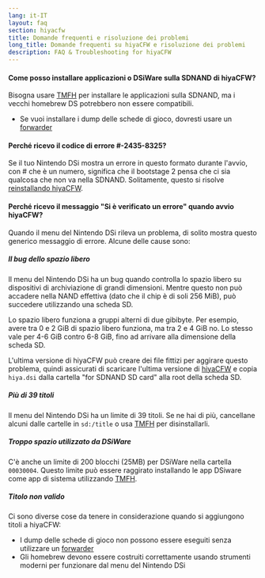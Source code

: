 ```yaml
---
lang: it-IT
layout: faq
section: hiyacfw
title: Domande frequenti e risoluzione dei problemi
long_title: Domande frequenti su hiyaCFW e risoluzione dei problemi
description: FAQ & Troubleshooting for hiyaCFW
---
```


#### Come posso installare applicazioni o DSiWare sulla SDNAND di hiyaCFW?
Bisogna usare [TMFH](https://github.com/JeffRuLz/TMFH/releases/latest) per installare le applicazioni sulla SDNAND, ma i vecchi homebrew DS potrebbero non essere compatibili.
- Se vuoi installare i dump delle schede di gioco, dovresti usare un [forwarder](../ds-index/forwarders)

#### Perché ricevo il codice di errore #-2435-8325?
Se il tuo Nintendo DSi mostra un errore in questo formato durante l'avvio, con # che è un numero, significa che il bootstage 2 pensa che ci sia qualcosa che non va nella SDNAND. Solitamente, questo si risolve [reinstallando hiyaCFW](installing).

#### Perché ricevo il messaggio "Si è verificato un errore" quando avvio hiyaCFW?
Quando il menu del Nintendo DSi rileva un problema, di solito mostra questo generico messaggio di errore. Alcune delle cause sono:

##### Il bug dello spazio libero
Il menu del Nintendo DSi ha un bug quando controlla lo spazio libero su dispositivi di archiviazione di grandi dimensioni. Mentre questo non può accadere nella NAND effettiva (dato che il chip è di soli 256 MiB), può succedere utilizzando una scheda SD.

Lo spazio libero funziona a gruppi alterni di due gibibyte. Per esempio, avere tra 0 e 2 GiB di spazio libero funziona, ma tra 2 e 4 GiB no. Lo stesso vale per 4-6 GiB contro 6-8 GiB, fino ad arrivare alla dimensione della scheda SD.

L'ultima versione di hiyaCFW può creare dei file fittizi per aggirare questo problema, quindi assicurati di scaricare l'ultima versione di [hiyaCFW](https://github.com/RocketRobz/hiyaCFW/releases/latest/download/hiyaCFW.7z) e copia `hiya.dsi` dalla cartella "for SDNAND SD card" alla root della scheda SD.

##### Più di 39 titoli
Il menu del Nintendo DSi ha un limite di 39 titoli. Se ne hai di più, cancellane alcuni dalle cartelle in `sd:/title` o usa [TMFH](https://github.com/JeffRuLz/TMFH/releases/latest) per disinstallarli.

##### Troppo spazio utilizzato da DSiWare
C'è anche un limite di 200 blocchi (25MB) per DSiWare nella cartella `00030004`. Questo limite può essere raggirato installando le app DSiware come app di sistema utilizzando [TMFH](https://github.com/JeffRuLz/TMFH/releases/latest).

##### Titolo non valido
Ci sono diverse cose da tenere in considerazione quando si aggiungono titoli a hiyaCFW:
- I dump delle schede di gioco non possono essere eseguiti senza utilizzare un [forwarder](../ds-index/forwarders)
- Gli homebrew devono essere costruiti correttamente usando strumenti moderni per funzionare dal menu del Nintendo DSi
